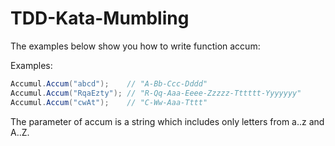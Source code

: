 # TDD-Kata-Mumbling

The examples below show you how to write function accum:

Examples:

```csharp
Accumul.Accum("abcd");    // "A-Bb-Ccc-Dddd"
Accumul.Accum("RqaEzty"); // "R-Qq-Aaa-Eeee-Zzzzz-Tttttt-Yyyyyyy"
Accumul.Accum("cwAt");    // "C-Ww-Aaa-Tttt"
```

The parameter of accum is a string which includes only letters from a..z and A..Z.
